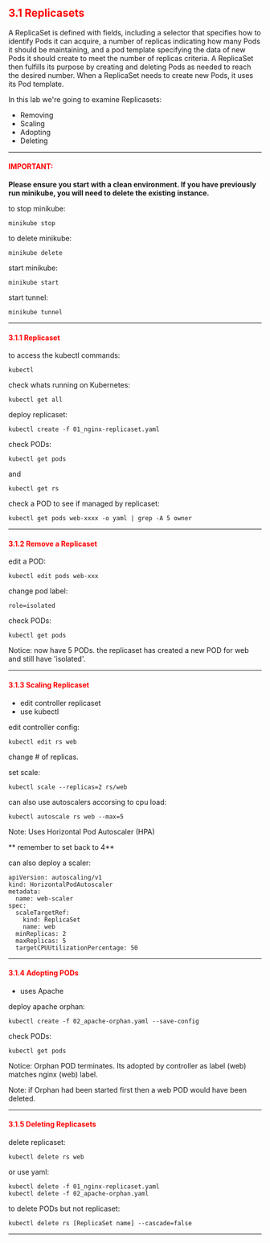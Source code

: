 ## <font color='red'> 3.1 Replicasets </font>
A ReplicaSet is defined with fields, including a selector that specifies how to identify Pods it can acquire, a number of replicas indicating how many Pods it should be maintaining, and a pod template specifying the data of new Pods it should create to meet the number of replicas criteria. A ReplicaSet then fulfills its purpose by creating and deleting Pods as needed to reach the desired number. When a ReplicaSet needs to create new Pods, it uses its Pod template.

In this lab we're going to examine Replicasets:
* Removing
* Scaling
* Adopting
* Deleting

---

#### <font color='red'>IMPORTANT:</font> 
<strong>Please ensure you start with a clean environment. 
If you have previously run minikube, you will need to delete the existing instance.</strong>

to stop  minikube:
```
minikube stop
```
to delete  minikube:
```
minikube delete
```
start minikube:
```
minikube start
```
start tunnel:
```
minikube tunnel
```

--- 

#### <font color='red'> 3.1.1 Replicaset </font>
to access the kubectl commands:
```
kubectl
```
check whats running on Kubernetes:
```
kubectl get all
```
deploy replicaset:
```
kubectl create -f 01_nginx-replicaset.yaml
```
check PODs:
```
kubectl get pods
```
and 
```
kubectl get rs
```
check a POD to see if managed by replicaset:
```
kubectl get pods web-xxxx -o yaml | grep -A 5 owner
```

---

#### <font color='red'> 3.1.2 Remove a Replicaset </font>
edit a POD:
```
kubectl edit pods web-xxx
```
change pod label:
```
role=isolated
```
check PODs:
```
kubectl get pods
```
Notice: now have 5 PODs. the replicaset has created a new POD for web and still have 'isolated'.

---

#### <font color='red'> 3.1.3 Scaling Replicaset </font>
* edit controller replicaset
* use kubectl

edit controller config:
```
kubectl edit rs web
```
change # of replicas.  

set scale:
```
kubectl scale --replicas=2 rs/web
```
can also use autoscalers accorsing to cpu load:
```
kubectl autoscale rs web --max=5
```
Note: Uses Horizontal Pod Autoscaler (HPA)

** remember to set back to 4**

can also deploy a scaler:
```
apiVersion: autoscaling/v1
kind: HorizontalPodAutoscaler
metadata:
  name: web-scaler
spec:
  scaleTargetRef:
    kind: ReplicaSet
    name: web
  minReplicas: 2
  maxReplicas: 5
  targetCPUUtilizationPercentage: 50
```

---

#### <font color='red'> 3.1.4 Adopting PODs </font>
* uses Apache

deploy apache orphan:
```
kubectl create -f 02_apache-orphan.yaml --save-config
```
check PODs:
```
kubectl get pods
```
Notice: Orphan POD terminates. Its adopted by controller as label (web) matches nginx (web) label.

Note: if Orphan had been started first then a web POD would have been deleted.

---

#### <font color='red'> 3.1.5 Deleting Replicasets </font>
delete replicaset:
```
kubectl delete rs web
```
or use yaml:
```
kubectl delete -f 01_nginx-replicaset.yaml
kubectl delete -f 02_apache-orphan.yaml
```
to delete PODs but not replicaset:
```
kubectl delete rs [ReplicaSet name] --cascade=false
```

---